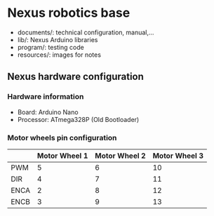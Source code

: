 # Nexus robotics base

- documents/: technical configuration, manual,...
- lib/: Nexus Arduino libraries
- program/: testing code
- resources/: images for notes

## Nexus hardware configuration
### Hardware information
- Board: Arduino Nano
- Processor: ATmega328P (Old Bootloader)

### Motor wheels pin configuration
|      | Motor Wheel 1 | Motor Wheel 2 | Motor Wheel 3 |
|------|---------------|---------------|---------------|
| PWM  |       5       |       6       |       10      |
| DIR  |       4       |       7       |       11      |
| ENCA |       2       |       8       |       12      |
| ENCB |       3       |       9       |       13      |

